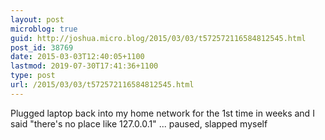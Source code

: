 ```yaml
---
layout: post
microblog: true
guid: http://joshua.micro.blog/2015/03/03/t572572116584812545.html
post_id: 38769
date: 2015-03-03T12:40:05+1100
lastmod: 2019-07-30T17:41:36+1100
type: post
url: /2015/03/03/t572572116584812545.html
---
```

Plugged laptop back into my home network for the 1st time in weeks and I said "there's no place like 127.0.0.1" ... paused, slapped myself
